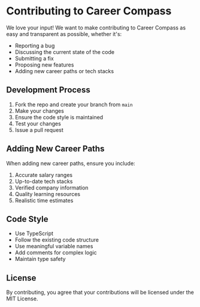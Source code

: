 # Contributing to Career Compass

We love your input! We want to make contributing to Career Compass as easy and transparent as possible, whether it's:

- Reporting a bug
- Discussing the current state of the code
- Submitting a fix
- Proposing new features
- Adding new career paths or tech stacks

## Development Process

1. Fork the repo and create your branch from `main`
2. Make your changes
3. Ensure the code style is maintained
4. Test your changes
5. Issue a pull request

## Adding New Career Paths

When adding new career paths, ensure you include:

1. Accurate salary ranges
2. Up-to-date tech stacks
3. Verified company information
4. Quality learning resources
5. Realistic time estimates

## Code Style

- Use TypeScript
- Follow the existing code structure
- Use meaningful variable names
- Add comments for complex logic
- Maintain type safety

## License

By contributing, you agree that your contributions will be licensed under the MIT License.
